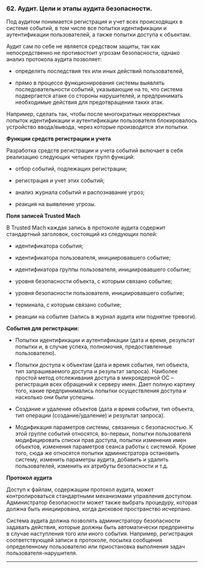 ### 62. Аудит. Цели и этапы аудита безопасности.

Под аудитом понимается регистрация и учет всех происходящих в системе событий, в том числе все попытки идентификации и аутентификации пользователей, а также попытки доступа к объектам.

Аудит сам по себе не является средством защиты, так как непосредственно не противостоит угрозам безопасности, однако анализ протокола аудита позволяет:

- определять последствия тех или иных действий пользователей,

- прямо в процессе функционирования системы выявлять последовательности событий, указывающие на то, что система подвергается атаке со стороны нарушителей, и предпринимать необходимые действия для предотвращения таких атак.

Например, сделать так, чтобы после многократных некорректных попыток идентификации и аутентификации пользователя блокировалось устройство ввода/вывода, через которые производятся эти попытки.

**Функции средств регистрации и учета**

Разработка средств регистрации и учета событий включает в себя реализацию следующих четырех групп функций:

- отбор событий, подлежащих регистрации;

- регистрация и учет этих событий;

- анализ журнала событий и распознавание угроз;

- реакция на выявление угрозы.

**Поля записей Trusted Mach**

В Trusted Mach каждая запись в протоколе аудита содержит стандартный заголовок, состоящий из следующих полей:

- идентификатора события;

- идентификатора пользователя, инициировавшего событие;

- идентификатора группы пользователя, инициировавшего событие;

- уровня безопасности объекта, с которым связано событие;

- уровня безопасности пользователя, инициировавшего событие;

- терминала, с которым связано событие;

- реакции на событие (запись в журнал аудита или поднятие тревоги).

**События для регистрации:**

- Попытки идентификации и аутентификации (дата и время, результат попытки и, в случае успеха, полномочия, предоставленные пользователю).

- Попытки доступа к объектам (дата и время события, тип объекта, тип запрашиваемого доступа и результат запроса). Наиболее простой метод отслеживания доступа в микроядерной ОС – регистрация всех обращений к серверу имен. Дает полную картину того, какие предпринимались попытки осуществления доступа и насколько они были успешны.

- Создание и удаление объектов (дата и время события, тип объекта, тип операции (создание/удаление) и результат запроса).

- Модификация параметров системы, связанных с безопасностью. К этой группе событий относятся, во-первых, попытки пользователя модифицировать списки прав доступа, попытки изменения имен объектов, изменения параметров сеанса работы с системой. Кроме того, сюда же относятся попытки администратора остановить систему, изменить параметры аудита, добавить и удалить пользователей, изменить их атрибуты безопасности и т.д.

**Протокол аудита**

Доступ к файлам, содержащим протокол аудита, может контролироваться стандартными механизмами управления доступом. Администратор безопасности может также выбрать процедуру, которая должна быть инициирована, когда дисковое пространство исчерпано.

Система аудита должна позволять администратору безопасности задавать действия, которые должны быть автоматически предприняты в случае наступления того или иного события. Например, регистрация соответствующей записи в протоколе, посылка сообщения определенному пользователю или приостановка выполнения задач пользователя-нарушителя.

___

